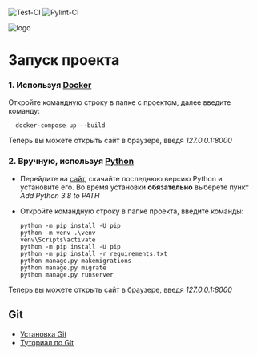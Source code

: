 ![Test-CI](https://github.com/2048-IT-Engineers/library_service/workflows/Test-CI/badge.svg)
![Pylint-CI](https://github.com/2048-IT-Engineers/library_service/workflows/Pylint-CI/badge.svg)

![logo](https://github.com/PickBas/library_service/blob/master/assets/fifsmallerlogo.png?raw=true)

# Запуск проекта
### 1. Используя [Docker](https://www.docker.com/)
Откройте командную строку в папке с проектом, далее введите команду:

      docker-compose up --build
    
Теперь вы можете открыть сайт в браузере, введя *127.0.0.1:8000*
### 2. Вручную, используя [Python](https://www.python.org/)
* Перейдите на [сайт](https://www.python.org/), скачайте последнюю версию Python и установите его. Во время установки **обязательно** выберете пункт *Add Python 3.8 to PATH*
* Откройте командную строку в папке проекта, введите команды:

      python -m pip install -U pip
      python -m venv .\venv
      venv\Scripts\activate
      python -m pip install -U pip
      python -m pip install -r requirements.txt
      python manage.py makemigrations
      python manage.py migrate
      python manage.py runserver
      
Теперь вы можете открыть сайт в браузере, введя *127.0.0.1:8000*

## Git
* [Установка Git](https://github.com/2048-IT-Engineers/library_service/blob/master/docs/GIT_INSTALLATION.md)
* [Туториал по Git](https://github.com/2048-IT-Engineers/library_service/blob/master/docs/GIT_TUTORIAL.md)
